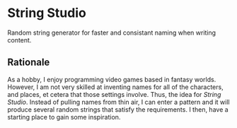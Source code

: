 # String Studio
Random string generator for faster and consistant naming when writing content.

## Rationale
As a hobby, I enjoy programming video games based in fantasy worlds. However, I am not very skilled at
inventing names for all of the characters, and places, et cetera that those settings involve. Thus,
the idea for *String Studio*. Instead of pulling names from thin air, I can enter a pattern and it
will produce several random strings that satisfy the requirements. I then, have a starting place 
to gain some inspiration.
